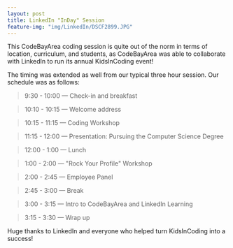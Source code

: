 ```yaml
---
layout: post
title: LinkedIn "InDay" Session
feature-img: "img/LinkedIn/DSCF2899.JPG"
---
```


This CodeBayArea coding session is quite out of the norm in terms of location, curriculum, and students, as CodeBayArea was able to collaborate with LinkedIn to run its annual KidsInCoding event!

The timing was extended as well from our typical three hour session. Our schedule was as follows:

> 9:30 - 10:00 — Check-in and breakfast

> 10:10 - 10:15 — Welcome address

> 10:15 - 11:15 — Coding Workshop

> 11:15 - 12:00 — Presentation: Pursuing the Computer Science Degree

> 12:00 - 1:00 — Lunch

> 1:00 - 2:00 — "Rock Your Profile" Workshop

> 2:00 - 2:45 — Employee Panel

> 2:45 - 3:00 — Break

> 3:00 - 3:15 — Intro to CodeBayArea and LinkedIn Learning

> 3:15 - 3:30 — Wrap up



Huge thanks to LinkedIn and everyone who helped turn KidsInCoding into a success!